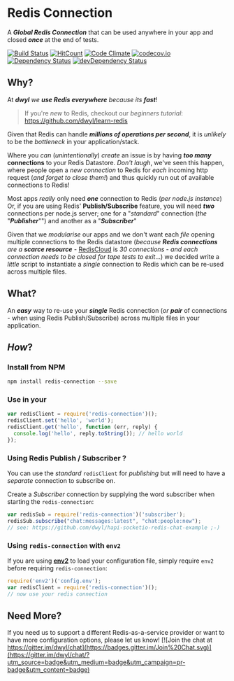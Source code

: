 # Redis Connection

A ***Global Redis Connection*** that can be used anywhere in your app
and closed ***once*** at the end of tests.

[![Build Status](https://travis-ci.org/nelsonic/redis-connection.svg)](https://travis-ci.org/nelsonic/redis-connection)
[![HitCount](https://hitt.herokuapp.com/nelsonic/redis-connection.svg)](https://github.com/nelsonic/redis-connection)
[![Code Climate](https://codeclimate.com/github/nelsonic/redis-connection/badges/gpa.svg)](https://codeclimate.com/github/nelsonic/redis-connection)
[![codecov.io](http://codecov.io/github/nelsonic/redis-connection/coverage.svg?branch=master)](http://codecov.io/github/nelsonic/redis-connection?branch=master)
[![Dependency Status](https://david-dm.org/nelsonic/redis-connection.svg)](https://david-dm.org/nelsonic/redis-connection)
[![devDependency Status](https://david-dm.org/nelsonic/redis-connection/dev-status.svg)](https://david-dm.org/nelsonic/redis-connection#info=devDependencies)


## Why?

At ***dwyl*** *we* ***use Redis everywhere*** *because its* ***fast***!

> If you're *new* to Redis, checkout our *beginners tutorial*:
https://github.com/dwyl/learn-redis

Given that Redis can handle ***millions of operations per second***,
it is *unlikely* to be the *bottleneck* in your application/stack.

Where you *can* (*unintentionally*) *create* an issue is by having
***too many*** **connections** to your Redis Datastore.
*Don't laugh*, we've seen this happen,
where people open a *new connection* to Redis for *each* incoming http
request (*and forget to close them!*) and thus quickly run out
of available connections to Redis!

Most apps *really* only need ***one*** connection to Redis (*per node.js instance*)
Or, if you are using Redis' **Publish/Subscribe** feature, you will need ***two*** connections per node.js server; one for a "*standard*" connection (*the* "***Publisher***"") and another as a "***Subscriber***"


Given that we *modularise* our apps and we
don't want each *file* opening multiple connections to the Redis datastore
(*because* ***Redis connections*** *are a* ***scarce resource*** - [RedisCloud](https://addons.heroku.com/rediscloud) is *30 connections* - *and
  each connection needs to be closed for tape tests to exit*...)
we decided write a *little* script to instantiate a *single* connection
to Redis which can be re-used across multiple files.


## What?

An ***easy*** way to re-use your ***single*** Redis connection
(*or* ***pair*** of connections - when using Redis Publish/Subscribe)
across multiple files in your application.


## *How*?

### Install from NPM

```sh
npm install redis-connection --save
```

### Use in your

```js
var redisClient = require('redis-connection')();
redisClient.set('hello', 'world');
redisClient.get('hello', function (err, reply) {
  console.log('hello', reply.toString()); // hello world
});
```

### Using Redis Publish / Subscriber ?

You can use the *standard* `redisClient` for *publishing* but
will need to have a *separate* connection to subscribe on.

Create a *Subscriber* connection by supplying the word subscriber
when starting the `redis-connection`:

```js
var redisSub = require('redis-connection')('subscriber');
redisSub.subscribe("chat:messages:latest", "chat:people:new");
// see: https://github.com/dwyl/hapi-socketio-redis-chat-example ;-)
```

### Using `redis-connection` with `env2`

If you are using [**env2**](https://github.com/dwyl/env2) to load your configuration file, simply require `env2` before requiring `redis-connection`:

```js
require('env2')('config.env');
var redisClient = require('redis-connection')();
// now use your redis connection
```

## Need More?

If you need us to support a different Redis-as-a-service provider
or want to have more configuration options, please let us know!
[![Join the chat at https://gitter.im/dwyl/chat](https://badges.gitter.im/Join%20Chat.svg)](https://gitter.im/dwyl/chat/?utm_source=badge&utm_medium=badge&utm_campaign=pr-badge&utm_content=badge)
